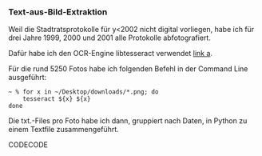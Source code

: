 ### Text-aus-Bild-Extraktion

Weil die Stadtratsprotokolle für y<2002 nicht digital vorliegen, habe ich für drei Jahre 1999, 2000 und 2001 alle Protokolle abfotografiert.

Dafür habe ich den OCR-Engine libtesseract verwendet [link a](https://github.com/tesseract-ocr/tesseract).

Für die rund 5250 Fotos habe ich folgenden Befehl in der Command Line ausgeführt:

```
~ % for x in ~/Desktop/downloads/*.png; do
	tesseract ${x} ${x}
done
```

Die txt.-Files pro Foto habe ich dann, gruppiert nach Daten, in Python zu einem Textfile zusammengeführt.

CODECODE
